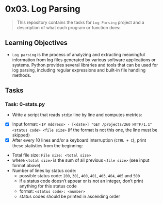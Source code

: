 # 0x03. Log Parsing

> This repository contains the tasks for `Log Parsing` project and a description of what each program or function does:


## Learning Objectives

* `Log parsing` is the process of analyzing and extracting meaningful information from log files generated by various software applications or systems. Python provides several libraries and tools that can be used for log parsing, including regular expressions and built-in file handling methods.


## Tasks

### Task: 0-stats.py
* Write a script that reads `stdin` line by line and computes metrics:
- [x] Input format: `<IP Address> - [<date>] "GET /projects/260 HTTP/1.1" <status code> <file size>` (if the format is not this one, the line must be skipped)
- [x] After every 10 lines and/or a keyboard interruption (`CTRL + C`), print these statistics from the beginning:
* Total file size: `File size: <total size>`
* where `<total size>` is the sum of all previous `<file size>` (see input format above)
* Number of lines by status code:
    * possible status code: `200`, `301`, `400`, `401`, `403`, `404`, `405` and `500`
    * if a status code doesn’t appear or is not an integer, don’t print anything for this status code
    * format: `<status code>: <number>`
    * status codes should be printed in ascending order

